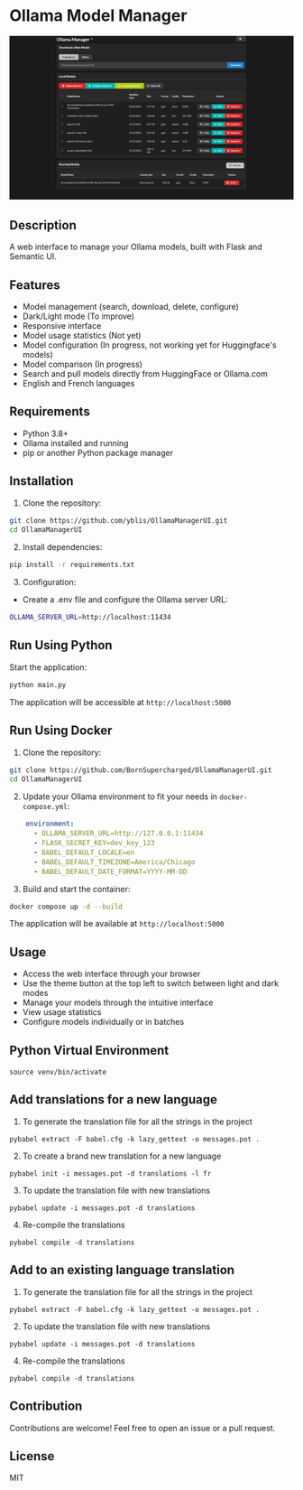# Ollama Model Manager

![Ollama Model Manager Interface](ollama_manager.png)

## Description
A web interface to manage your Ollama models, built with Flask and Semantic UI.

## Features
- Model management (search, download, delete, configure)
- Dark/Light mode (To improve)
- Responsive interface 
- Model usage statistics (Not yet)
- Model configuration  (In progress, not working yet for Huggingface's models)
- Model comparison (In progress)
- Search and pull models directly from HuggingFace or Ollama.com
- English and French languages

## Requirements
- Python 3.8+
- Ollama installed and running
- pip or another Python package manager

## Installation
1. Clone the repository:
```bash
git clone https://github.com/yblis/OllamaManagerUI.git
cd OllamaManagerUI
```

2. Install dependencies:
```bash
pip install -r requirements.txt
```

3. Configuration:
- Create a .env file and configure the Ollama server URL:
```bash
OLLAMA_SERVER_URL=http://localhost:11434
```

## Run Using Python
Start the application:
```bash
python main.py
```
The application will be accessible at `http://localhost:5000`

## Run Using Docker
1. Clone the repository:
```bash
git clone https://github.com/BornSupercharged/OllamaManagerUI.git
cd OllamaManagerUI
```

2. Update your Ollama environment to fit your needs in `docker-compose.yml`:
```yaml
    environment:
      - OLLAMA_SERVER_URL=http://127.0.0.1:11434
      - FLASK_SECRET_KEY=dev_key_123
      - BABEL_DEFAULT_LOCALE=en
      - BABEL_DEFAULT_TIMEZONE=America/Chicago
      - BABEL_DEFAULT_DATE_FORMAT=YYYY-MM-DD
```

3. Build and start the container:
```bash
docker compose up -d --build
```
The application will be available at `http://localhost:5000`

## Usage
- Access the web interface through your browser
- Use the theme button at the top left to switch between light and dark modes
- Manage your models through the intuitive interface
- View usage statistics
- Configure models individually or in batches

## Python Virtual Environment
```
source venv/bin/activate
```

## Add translations for a new language 
1. To generate the translation file for all the strings in the project
```
pybabel extract -F babel.cfg -k lazy_gettext -o messages.pot .
```

2. To create a brand new translation for a new language
```
pybabel init -i messages.pot -d translations -l fr
```

3. To update the translation file with new translations
```
pybabel update -i messages.pot -d translations
```

4. Re-compile the translations
```
pybabel compile -d translations
```

## Add to an existing language translation
1. To generate the translation file for all the strings in the project
```
pybabel extract -F babel.cfg -k lazy_gettext -o messages.pot .
```

2. To update the translation file with new translations
```
pybabel update -i messages.pot -d translations
```

4. Re-compile the translations
```
pybabel compile -d translations
```

## Contribution
Contributions are welcome! Feel free to open an issue or a pull request.

## License
MIT

